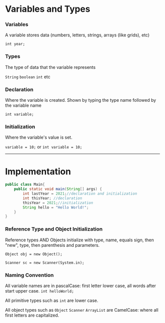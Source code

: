# Variables and Types

### Variables

A variable stores data (numbers, letters, strings, arrays (like grids), etc)

`int year;`

### Types

The type of data that the variable represents

`String` `boolean` `int` etc


### Declaration

Where the variable is created. 
Shown by typing the type name followed by the variable name

`int variable;`

### Initialization

Where the variable's value is set.

`variable = 10;` or `int variable = 10;`

---
# Implementation

```java
public class Main{
    public static void main(String[] args) {
        int lastYear = 2021;//declaration and initialization
        int thisYear; //declaration
        thisYear = 2021;//initialization
        String hello = "Hello World!";
    }
}
```

### Reference Type and Object Initialization

Reference types AND Objects initialize with type, name, equals sign, then "new", type, then parenthesis and parameters.

`Object obj = new Object();`

`Scanner sc = new Scanner(System.in);`

### Naming Convention

All variable names are in pascalCase: first letter lower case, all words after start upper case.
`int helloWorld;`

All primitive types such as `int` are lower case.

All object types such as `Object` `Scanner` `ArrayList` are CamelCase: where all first letters are capitalized.